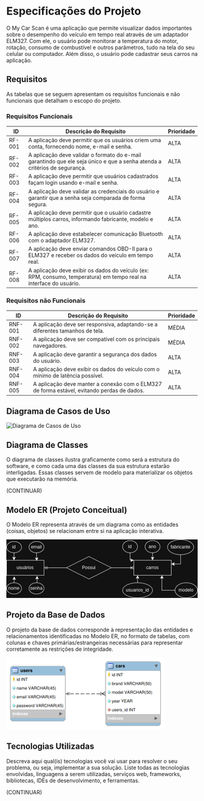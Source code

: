 # Especificações do Projeto

O My Car Scan é uma aplicação que permite visualizar dados importantes sobre o desempenho do veículo em tempo real através de um adaptador ELM327. Com ele, o usuário pode monitorar a temperatura do motor, rotação, consumo de combustível e outros parâmetros, tudo na tela do seu celular ou computador. Além disso, o usuário pode cadastrar seus carros na aplicação.

## Requisitos

As tabelas que se seguem apresentam os requisitos funcionais e não funcionais que detalham o escopo do projeto.

### Requisitos Funcionais

|ID    | Descrição do Requisito  | Prioridade |
|------|-----------------------------------------|----|
|RF-001| A aplicação deve permitir que os usuários criem uma conta, fornecendo nome, e-mail e senha.| ALTA | 
|RF-002| A aplicação deve validar o formato do e-mail garantindo que ele seja único e que a senha atenda a critérios de segurança.    | ALTA |
|RF-003| A aplicação deve permitir que usuários cadastrados façam login usando e-mail e senha. | ALTA |
|RF-004| A aplicação deve validar as credenciais do usuário e garantir que a senha seja comparada de forma segura. | ALTA |
|RF-005| A aplicação deve permitir que o usuário cadastre múltiplos carros, informando fabricante, modelo e ano. | ALTA |
|RF-006| A aplicação deve estabelecer comunicação Bluetooth com o adaptador ELM327. | ALTA |
|RF-007| A aplicação deve enviar comandos OBD-II para o ELM327 e receber os dados do veículo em tempo real. | ALTA |
|RF-008| A aplicação deve exibir os dados do veículo (ex: RPM, consumo, temperatura) em tempo real na interface do usuário. | ALTA |

### Requisitos não Funcionais

|ID     | Descrição do Requisito  |Prioridade |
|-------|-------------------------|----|
|RNF-001| A aplicação deve ser responsiva, adaptando-se a diferentes tamanhos de tela. | MÉDIA | 
|RNF-002| A aplicação deve ser compatível com os principais navegadores. |  MÉDIA | 
|RNF-003| A aplicação deve garantir a segurança dos dados do usuário. |  ALTA |
|RNF-004| A aplicação deve exibir os dados do veículo com o mínimo de latência possível. |  ALTA |
|RNF-005| A aplicação deve manter a conexão com o ELM327 de forma estável, evitando perdas de dados. |  ALTA |

## Diagrama de Casos de Uso
 
<img src="./img/diagramaCasoDeUso.png" alt="Diagrama de Casos de Uso">

## Diagrama de Classes

O diagrama de classes ilustra graficamente como será a estrutura do software, e como cada uma das classes da sua estrutura estarão interligadas. Essas classes servem de modelo para materializar os objetos que executarão na memória.

(CONTINUAR)

## Modelo ER (Projeto Conceitual)

O Modelo ER representa através de um diagrama como as entidades (coisas, objetos) se relacionam entre si na aplicação interativa.

<img src="./img/modeloEr.png" alt="Modelo ER">

## Projeto da Base de Dados

O projeto da base de dados corresponde à representação das entidades e relacionamentos identificadas no Modelo ER, no formato de tabelas, com colunas e chaves primárias/estrangeiras necessárias para representar corretamente as restrições de integridade.
 
<img src="./img/projetoDaBaseDeDados.png" alt="Projeto da Base de Dados">

## Tecnologias Utilizadas

Descreva aqui qual(is) tecnologias você vai usar para resolver o seu problema, ou seja, implementar a sua solução. Liste todas as tecnologias envolvidas, linguagens a serem utilizadas, serviços web, frameworks, bibliotecas, IDEs de desenvolvimento, e ferramentas.

(CONTINUAR)
 
